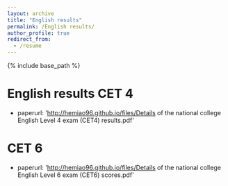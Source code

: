 ```yaml
---
layout: archive
title: "English results"
permalink: /English results/
author_profile: true
redirect_from:
  - /resume
---
```


{% include base_path %}

English results
CET 4
======
* paperurl: 'http://hemiao96.github.io/files/Details of the national college English Level 4 exam (CET4) results.pdf'

CET 6
======
* paperurl: 'http://hemiao96.github.io/files/Details of the national college English Level 6 exam (CET6) scores.pdf'
